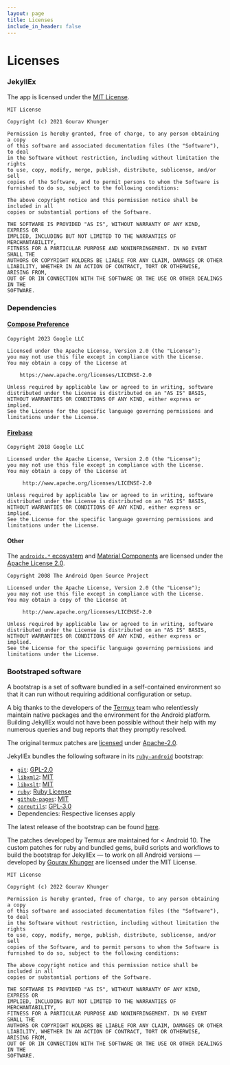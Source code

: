 ```yaml
---
layout: page
title: Licenses
include_in_header: false
---
```


# Licenses

### JekyllEx

The app is licensed under the [MIT License](https://opensource.org/licenses/MIT).

```
MIT License

Copyright (c) 2021 Gourav Khunger

Permission is hereby granted, free of charge, to any person obtaining a copy
of this software and associated documentation files (the "Software"), to deal
in the Software without restriction, including without limitation the rights
to use, copy, modify, merge, publish, distribute, sublicense, and/or sell
copies of the Software, and to permit persons to whom the Software is
furnished to do so, subject to the following conditions:

The above copyright notice and this permission notice shall be included in all
copies or substantial portions of the Software.

THE SOFTWARE IS PROVIDED "AS IS", WITHOUT WARRANTY OF ANY KIND, EXPRESS OR
IMPLIED, INCLUDING BUT NOT LIMITED TO THE WARRANTIES OF MERCHANTABILITY,
FITNESS FOR A PARTICULAR PURPOSE AND NONINFRINGEMENT. IN NO EVENT SHALL THE
AUTHORS OR COPYRIGHT HOLDERS BE LIABLE FOR ANY CLAIM, DAMAGES OR OTHER
LIABILITY, WHETHER IN AN ACTION OF CONTRACT, TORT OR OTHERWISE, ARISING FROM,
OUT OF OR IN CONNECTION WITH THE SOFTWARE OR THE USE OR OTHER DEALINGS IN THE
SOFTWARE.
```

### Dependencies

#### [Compose Preference](https://github.com/zhanghai/ComposePreference)

```
Copyright 2023 Google LLC

Licensed under the Apache License, Version 2.0 (the "License");
you may not use this file except in compliance with the License.
You may obtain a copy of the License at

    https://www.apache.org/licenses/LICENSE-2.0

Unless required by applicable law or agreed to in writing, software
distributed under the License is distributed on an "AS IS" BASIS,
WITHOUT WARRANTIES OR CONDITIONS OF ANY KIND, either express or implied.
See the License for the specific language governing permissions and
limitations under the License.
```

#### [Firebase](https://github.com/firebase/firebase-android-sdk)

```
Copyright 2018 Google LLC

Licensed under the Apache License, Version 2.0 (the "License");
you may not use this file except in compliance with the License.
You may obtain a copy of the License at

     http://www.apache.org/licenses/LICENSE-2.0

Unless required by applicable law or agreed to in writing, software
distributed under the License is distributed on an "AS IS" BASIS,
WITHOUT WARRANTIES OR CONDITIONS OF ANY KIND, either express or implied.
See the License for the specific language governing permissions and
limitations under the License.
```

#### Other

The [`androidx.*` ecosystem](https://github.com/androidx/androidx) and [Material Components](https://github.com/material-components/material-components-android) are licensed under the [Apache License 2.0](https://www.apache.org/licenses/LICENSE-2.0).

```
Copyright 2008 The Android Open Source Project

Licensed under the Apache License, Version 2.0 (the "License");
you may not use this file except in compliance with the License.
You may obtain a copy of the License at

     http://www.apache.org/licenses/LICENSE-2.0

Unless required by applicable law or agreed to in writing, software
distributed under the License is distributed on an "AS IS" BASIS,
WITHOUT WARRANTIES OR CONDITIONS OF ANY KIND, either express or implied.
See the License for the specific language governing permissions and
limitations under the License.
```

### Bootstraped software

A bootstrap is a set of software bundled in a self-contained environment so that it can run without requiring additional configuration or setup.

A big thanks to the developers of the [Termux](https://github.com/termux) team who relentlessly maintain native packages and the environment for the Android platform. Building JekyllEx would not have been possible without their help with my numerous queries and bug reports that they promptly resolved.

The original termux patches are [licensed](https://github.com/termux/termux-packages/blob/master/LICENSE.md#license-for-package-patches) under [Apache-2.0](https://www.apache.org/licenses/LICENSE-2.0).

JekyllEx bundles the following software in its [`ruby-android`](https://github.com/jekyllex/ruby-android) bootstrap:

- [`git`](https://github.com/git/git): [GPL-2.0](https://github.com/git/git/blob/master/COPYING)
- [`libxml2`](https://gitlab.gnome.org/GNOME/libxml2): [MIT](https://gitlab.gnome.org/GNOME/libxml2#license)
- [`libxslt`](https://gitlab.gnome.org/GNOME/libxslt): [MIT](https://gitlab.gnome.org/GNOME/libxslt/-/blob/master/Copyright?ref_type=heads)
- [`ruby`](https://github.com/ruby/ruby): [Ruby License](https://www.ruby-lang.org/en/about/license.txt)
- [`github-pages`](https://github.com/github/pages-gem): [MIT](https://github.com/github/pages-gem/blob/master/LICENSE)
- [`coreutils`](https://github.com/coreutils/coreutils): [GPL-3.0](https://github.com/coreutils/coreutils/blob/master/COPYING)
- Dependencies: Respective licenses apply

The latest release of the bootstrap can be found [here](https://github.com/jekyllex/ruby-android/releases/latest).

The patches developed by Termux are maintained for < Android 10. The custom patches for ruby and bundled gems, build scripts and workflows to build the bootstrap for JekyllEx — to work on all Android versions — developed by [Gourav Khunger](https://github.com/gouravkhunger) are licensed under the MIT License.

```
MIT License

Copyright (c) 2022 Gourav Khunger

Permission is hereby granted, free of charge, to any person obtaining a copy
of this software and associated documentation files (the "Software"), to deal
in the Software without restriction, including without limitation the rights
to use, copy, modify, merge, publish, distribute, sublicense, and/or sell
copies of the Software, and to permit persons to whom the Software is
furnished to do so, subject to the following conditions:

The above copyright notice and this permission notice shall be included in all
copies or substantial portions of the Software.

THE SOFTWARE IS PROVIDED "AS IS", WITHOUT WARRANTY OF ANY KIND, EXPRESS OR
IMPLIED, INCLUDING BUT NOT LIMITED TO THE WARRANTIES OF MERCHANTABILITY,
FITNESS FOR A PARTICULAR PURPOSE AND NONINFRINGEMENT. IN NO EVENT SHALL THE
AUTHORS OR COPYRIGHT HOLDERS BE LIABLE FOR ANY CLAIM, DAMAGES OR OTHER
LIABILITY, WHETHER IN AN ACTION OF CONTRACT, TORT OR OTHERWISE, ARISING FROM,
OUT OF OR IN CONNECTION WITH THE SOFTWARE OR THE USE OR OTHER DEALINGS IN THE
SOFTWARE.
```
